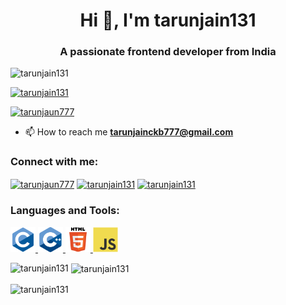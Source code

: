 <h1 align="center">Hi 👋, I'm tarunjain131</h1>
<h3 align="center">A passionate frontend developer from India</h3>

<p align="left"> <img src="https://komarev.com/ghpvc/?username=tarunjain131&label=Profile%20views&color=0e75b6&style=flat" alt="tarunjain131" /> </p>

<p align="left"> <a href="https://github.com/ryo-ma/github-profile-trophy"><img src="https://github-profile-trophy.vercel.app/?username=tarunjain131" alt="tarunjain131" /></a> </p>

<p align="left"> <a href="https://twitter.com/tarunjain131" target="blank"><img src="https://img.shields.io/twitter/follow/tarunjaun777?logo=twitter&style=for-the-badge" alt="tarunjaun777" /></a> </p>

- 📫 How to reach me **tarunjainckb777@gmail.com**

<h3 align="left">Connect with me:</h3>
<p align="left">
<a href="https://twitter.com/tarunjaun131" target="blank"><img align="center" src="https://raw.githubusercontent.com/rahuldkjain/github-profile-readme-generator/master/src/images/icons/Social/twitter.svg" alt="tarunjaun777" height="30" width="40" /></a>
<a href="https://linkedin.com/in/tarunjain131" target="blank"><img align="center" src="https://raw.githubusercontent.com/rahuldkjain/github-profile-readme-generator/master/src/images/icons/Social/linked-in-alt.svg" alt="tarunjain131" height="30" width="40" /></a>
<a href="https://instagram.com/tarunjain131" target="blank"><img align="center" src="https://raw.githubusercontent.com/rahuldkjain/github-profile-readme-generator/master/src/images/icons/Social/instagram.svg" alt="tarunjain131" height="30" width="40" /></a>
</p>

<h3 align="left">Languages and Tools:</h3>
<p align="left"> <a href="https://www.cprogramming.com/" target="_blank"> <img src="https://raw.githubusercontent.com/devicons/devicon/master/icons/c/c-original.svg" alt="c" width="40" height="40"/> </a> <a href="https://www.w3schools.com/cpp/" target="_blank"> <img src="https://raw.githubusercontent.com/devicons/devicon/master/icons/cplusplus/cplusplus-original.svg" alt="cplusplus" width="40" height="40"/> </a> <a href="https://www.w3.org/html/" target="_blank"> <img src="https://raw.githubusercontent.com/devicons/devicon/master/icons/html5/html5-original-wordmark.svg" alt="html5" width="40" height="40"/> </a> <a href="https://developer.mozilla.org/en-US/docs/Web/JavaScript" target="_blank"> <img src="https://raw.githubusercontent.com/devicons/devicon/master/icons/javascript/javascript-original.svg" alt="javascript" width="40" height="40"/> </a> </p>

<p><img align="left" src="https://github-readme-stats.vercel.app/api/top-langs?username=tarunjain131&show_icons=true&locale=en&layout=compact" alt="tarunjain131" /></p>

<p>&nbsp;<img align="center" src="https://github-readme-stats.vercel.app/api?username=tarunjain131&show_icons=true&locale=en" alt="tarunjain131" /></p>

<p><img align="center" src="https://github-readme-streak-stats.herokuapp.com/?user=tarunjain131&" alt="tarunjain131" /></p>
